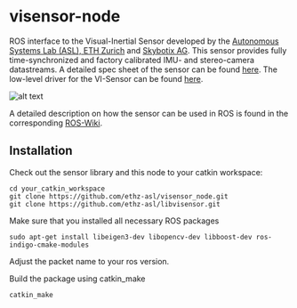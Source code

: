 visensor-node
=============

ROS interface to the Visual-Inertial Sensor developed by the [Autonomous Systems Lab (ASL), ETH Zurich](http://www.asl.ethz.ch) and [Skybotix AG](http://www.skybotix.com). This sensor provides fully time-synchronized and factory calibrated IMU- and stereo-camera datastreams. A detailed spec sheet of the sensor can be found [here](http://www.skybotix.com/skybotix-wordpress/wp-content/uploads/2014/03/VISensor_Factsheet_web.pdf). The low-level driver for the VI-Sensor can be found [here](https://github.com/ethz-asl/libvisensor).

![alt text](http://wiki.ros.org/vi_sensor?action=AttachFile&do=get&target=vi-sensor-front.jpg "Sensor Photo")

A detailed description on how the sensor can be used in ROS is found in the corresponding [ROS-Wiki](http://wiki.ros.org/vi_sensor).


## Installation

Check out the sensor library and this node to your catkin workspace:

```
cd your_catkin_workspace
git clone https://github.com/ethz-asl/visensor_node.git
git clone https://github.com/ethz-asl/libvisensor.git
```

Make sure that you installed all necessary ROS packages

```
sudo apt-get install libeigen3-dev libopencv-dev libboost-dev ros-indigo-cmake-modules
```
Adjust the packet name to your ros version.

Build the package using catkin_make

```
catkin_make
```
